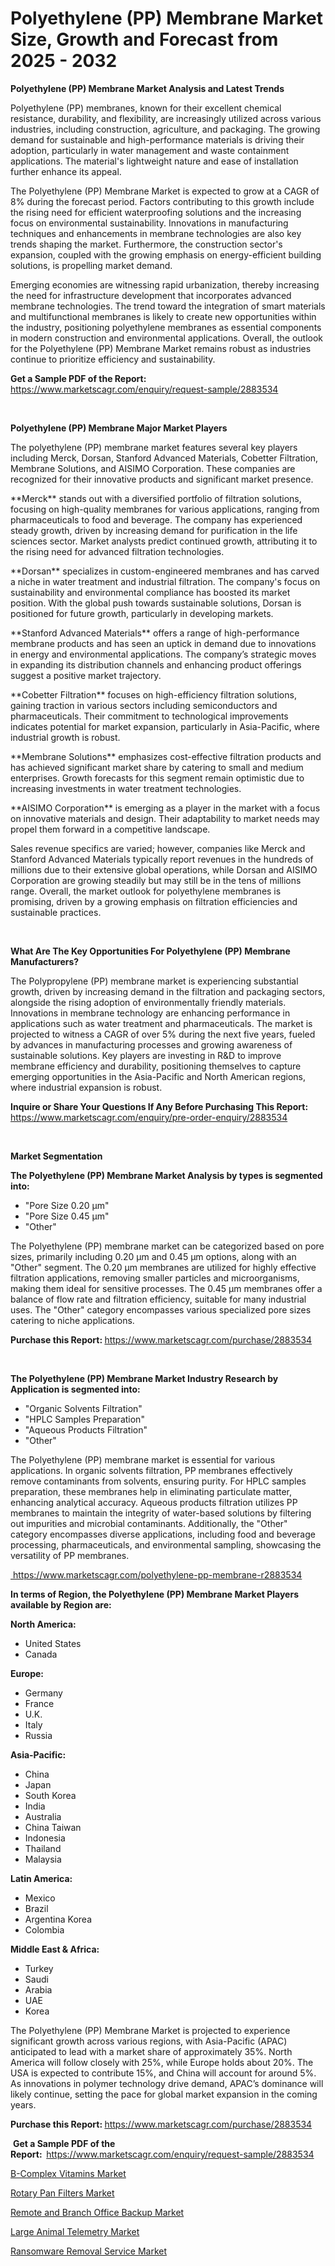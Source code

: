 <p><h1>Polyethylene (PP) Membrane Market Size, Growth and Forecast from 2025 - 2032</h1></p><p><strong>Polyethylene (PP) Membrane Market Analysis and Latest Trends</strong></p>
<p><p>Polyethylene (PP) membranes, known for their excellent chemical resistance, durability, and flexibility, are increasingly utilized across various industries, including construction, agriculture, and packaging. The growing demand for sustainable and high-performance materials is driving their adoption, particularly in water management and waste containment applications. The material's lightweight nature and ease of installation further enhance its appeal.</p><p>The Polyethylene (PP) Membrane Market is expected to grow at a CAGR of 8% during the forecast period. Factors contributing to this growth include the rising need for efficient waterproofing solutions and the increasing focus on environmental sustainability. Innovations in manufacturing techniques and enhancements in membrane technologies are also key trends shaping the market. Furthermore, the construction sector's expansion, coupled with the growing emphasis on energy-efficient building solutions, is propelling market demand.</p><p>Emerging economies are witnessing rapid urbanization, thereby increasing the need for infrastructure development that incorporates advanced membrane technologies. The trend toward the integration of smart materials and multifunctional membranes is likely to create new opportunities within the industry, positioning polyethylene membranes as essential components in modern construction and environmental applications. Overall, the outlook for the Polyethylene (PP) Membrane Market remains robust as industries continue to prioritize efficiency and sustainability.</p></p>
<p><strong>Get a Sample PDF of the Report:&nbsp;</strong> <a href="https://www.marketscagr.com/enquiry/request-sample/2883534?utm_campaign=1868&utm_medium=2&utm_source=Github&utm_content=ia&utm_term=13032025&utm_id=polyethylene-pp-membrane">https://www.marketscagr.com/enquiry/request-sample/2883534</a></p>
<p>&nbsp;</p>
<p><strong>Polyethylene (PP) Membrane Major Market Players</strong></p>
<p><p>The polyethylene (PP) membrane market features several key players including Merck, Dorsan, Stanford Advanced Materials, Cobetter Filtration, Membrane Solutions, and AISIMO Corporation. These companies are recognized for their innovative products and significant market presence.</p><p>**Merck** stands out with a diversified portfolio of filtration solutions, focusing on high-quality membranes for various applications, ranging from pharmaceuticals to food and beverage. The company has experienced steady growth, driven by increasing demand for purification in the life sciences sector. Market analysts predict continued growth, attributing it to the rising need for advanced filtration technologies.</p><p>**Dorsan** specializes in custom-engineered membranes and has carved a niche in water treatment and industrial filtration. The company's focus on sustainability and environmental compliance has boosted its market position. With the global push towards sustainable solutions, Dorsan is positioned for future growth, particularly in developing markets.</p><p>**Stanford Advanced Materials** offers a range of high-performance membrane products and has seen an uptick in demand due to innovations in energy and environmental applications. The company’s strategic moves in expanding its distribution channels and enhancing product offerings suggest a positive market trajectory.</p><p>**Cobetter Filtration** focuses on high-efficiency filtration solutions, gaining traction in various sectors including semiconductors and pharmaceuticals. Their commitment to technological improvements indicates potential for market expansion, particularly in Asia-Pacific, where industrial growth is robust.</p><p>**Membrane Solutions** emphasizes cost-effective filtration products and has achieved significant market share by catering to small and medium enterprises. Growth forecasts for this segment remain optimistic due to increasing investments in water treatment technologies.</p><p>**AISIMO Corporation** is emerging as a player in the market with a focus on innovative materials and design. Their adaptability to market needs may propel them forward in a competitive landscape.</p><p>Sales revenue specifics are varied; however, companies like Merck and Stanford Advanced Materials typically report revenues in the hundreds of millions due to their extensive global operations, while Dorsan and AISIMO Corporation are growing steadily but may still be in the tens of millions range. Overall, the market outlook for polyethylene membranes is promising, driven by a growing emphasis on filtration efficiencies and sustainable practices.</p></p>
<p>&nbsp;</p>
<p><strong>What Are The Key Opportunities For Polyethylene (PP) Membrane Manufacturers?</strong></p>
<p><p>The Polypropylene (PP) membrane market is experiencing substantial growth, driven by increasing demand in the filtration and packaging sectors, alongside the rising adoption of environmentally friendly materials. Innovations in membrane technology are enhancing performance in applications such as water treatment and pharmaceuticals. The market is projected to witness a CAGR of over 5% during the next five years, fueled by advances in manufacturing processes and growing awareness of sustainable solutions. Key players are investing in R&D to improve membrane efficiency and durability, positioning themselves to capture emerging opportunities in the Asia-Pacific and North American regions, where industrial expansion is robust.</p></p>
<p><strong>Inquire or Share Your Questions If Any Before Purchasing This Report:</strong> <a href="https://www.marketscagr.com/enquiry/pre-order-enquiry/2883534?utm_campaign=1868&utm_medium=2&utm_source=Github&utm_content=ia&utm_term=13032025&utm_id=polyethylene-pp-membrane">https://www.marketscagr.com/enquiry/pre-order-enquiry/2883534</a></p>
<p>&nbsp;</p>
<p><strong>Market Segmentation</strong></p>
<p><strong>The Polyethylene (PP) Membrane Market Analysis by types is segmented into:</strong></p>
<p><ul><li>"Pore Size 0.20 µm"</li><li>"Pore Size 0.45 µm"</li><li>"Other"</li></ul></p>
<p><p>The Polyethylene (PP) membrane market can be categorized based on pore sizes, primarily including 0.20 µm and 0.45 µm options, along with an "Other" segment. The 0.20 µm membranes are utilized for highly effective filtration applications, removing smaller particles and microorganisms, making them ideal for sensitive processes. The 0.45 µm membranes offer a balance of flow rate and filtration efficiency, suitable for many industrial uses. The "Other" category encompasses various specialized pore sizes catering to niche applications.</p></p>
<p><strong>Purchase this Report:&nbsp;</strong><a href="https://www.marketscagr.com/purchase/2883534?utm_campaign=1868&utm_medium=2&utm_source=Github&utm_content=ia&utm_term=13032025&utm_id=polyethylene-pp-membrane">https://www.marketscagr.com/purchase/2883534</a></p>
<p>&nbsp;</p>
<p><strong>The Polyethylene (PP) Membrane Market Industry Research by Application is segmented into:</strong></p>
<p><ul><li>"Organic Solvents Filtration"</li><li>"HPLC Samples Preparation"</li><li>"Aqueous Products Filtration"</li><li>"Other"</li></ul></p>
<p><p>The Polyethylene (PP) membrane market is essential for various applications. In organic solvents filtration, PP membranes effectively remove contaminants from solvents, ensuring purity. For HPLC samples preparation, these membranes help in eliminating particulate matter, enhancing analytical accuracy. Aqueous products filtration utilizes PP membranes to maintain the integrity of water-based solutions by filtering out impurities and microbial contaminants. Additionally, the "Other" category encompasses diverse applications, including food and beverage processing, pharmaceuticals, and environmental sampling, showcasing the versatility of PP membranes.</p></p>
<p><a href="https://www.marketscagr.com/polyethylene-pp-membrane-r2883534?utm_campaign=1868&utm_medium=2&utm_source=Github&utm_content=ia&utm_term=13032025&utm_id=polyethylene-pp-membrane">&nbsp;https://www.marketscagr.com/polyethylene-pp-membrane-r2883534</a></p>
<p><strong>In terms of Region, the Polyethylene (PP) Membrane Market Players available by Region are:</strong></p>
<p>
    <p> <strong> North America: </strong>
        <ul>
            <li>United States</li>
            <li>Canada</li>
        </ul>
        </p> 
    <p> <strong> Europe: </strong>
        <ul>
            <li>Germany</li>
            <li>France</li>
            <li>U.K.</li>
            <li>Italy</li>
            <li>Russia</li>
        </ul>
        </p> 
    <p> <strong> Asia-Pacific: </strong>
        <ul>
            <li>China</li>
            <li>Japan</li>
            <li>South Korea</li>
            <li>India</li>
            <li>Australia</li>
            <li>China Taiwan</li>
            <li>Indonesia</li>
            <li>Thailand</li>
            <li>Malaysia</li>
        </ul>
        </p> 
    <p> <strong> Latin America: </strong>
        <ul>
            <li>Mexico</li>
            <li>Brazil</li>
            <li>Argentina Korea</li>
            <li>Colombia</li>
        </ul>
        </p> 
    <p> <strong> Middle East & Africa: </strong>
        <ul>
            <li>Turkey</li>
            <li>Saudi</li>
            <li>Arabia</li>
            <li>UAE</li>
            <li>Korea</li>
        </ul>
    </p>
    </p>
<p><p>The Polyethylene (PP) Membrane Market is projected to experience significant growth across various regions, with Asia-Pacific (APAC) anticipated to lead with a market share of approximately 35%. North America will follow closely with 25%, while Europe holds about 20%. The USA is expected to contribute 15%, and China will account for around 5%. As innovations in polymer technology drive demand, APAC’s dominance will likely continue, setting the pace for global market expansion in the coming years.</p></p>
<p><strong>Purchase this Report: </strong><a href="https://www.marketscagr.com/purchase/2883534?utm_campaign=1868&utm_medium=2&utm_source=Github&utm_content=ia&utm_term=13032025&utm_id=polyethylene-pp-membrane">https://www.marketscagr.com/purchase/2883534</a></p>
<p>&nbsp;<strong>Get a Sample PDF of the Report:&nbsp;&nbsp;</strong><a href="https://www.marketscagr.com/enquiry/request-sample/2883534?utm_campaign=1868&utm_medium=2&utm_source=Github&utm_content=ia&utm_term=13032025&utm_id=polyethylene-pp-membrane">https://www.marketscagr.com/enquiry/request-sample/2883534</a></p>
<p><strong></strong></p>
<p><p><a href="https://github.com/nyanikumchu/Market-Research-Report-List-1/blob/main/b-complex-vitamins-market.md?utm_campaign=1868&utm_medium=2&utm_source=Github&utm_content=ia&utm_term=13032025&utm_id=polyethylene-pp-membrane">B-Complex Vitamins Market</a></p><p><a href="https://github.com/dagnewopus/Market-Research-Report-List-1/blob/main/rotary-pan-filters-market.md?utm_campaign=1868&utm_medium=2&utm_source=Github&utm_content=ia&utm_term=13032025&utm_id=polyethylene-pp-membrane">Rotary Pan Filters Market</a></p><p><a href="https://github.com/papnider/Market-Research-Report-List-1/blob/main/remote-and-branch-office-backup-market.md?utm_campaign=1868&utm_medium=2&utm_source=Github&utm_content=ia&utm_term=13032025&utm_id=polyethylene-pp-membrane">Remote and Branch Office Backup Market</a></p><p><a href="https://github.com/RickHolmes3/Market-Research-Report-List-7/blob/main/large-animal-telemetry-market.md?utm_campaign=1868&utm_medium=2&utm_source=Github&utm_content=ia&utm_term=13032025&utm_id=polyethylene-pp-membrane">Large Animal Telemetry Market</a></p><p><a href="https://github.com/suebabuhai/Market-Research-Report-List-1/blob/main/ransomware-removal-service-market.md?utm_campaign=1868&utm_medium=2&utm_source=Github&utm_content=ia&utm_term=13032025&utm_id=polyethylene-pp-membrane">Ransomware Removal Service Market</a></p></p>